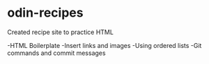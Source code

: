 # odin-recipes

Created recipe site to practice HTML

-HTML Boilerplate
-Insert links and images
-Using ordered lists
-Git commands and commit messages